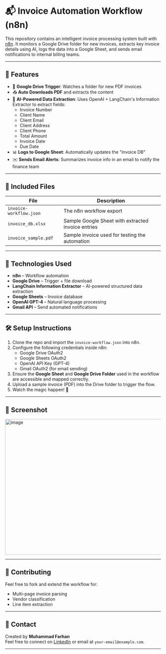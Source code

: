 # 📬 Invoice Automation Workflow (n8n)

This repository contains an intelligent invoice processing system built with [n8n](https://n8n.io/). It monitors a Google Drive folder for new invoices, extracts key invoice details using AI, logs the data into a Google Sheet, and sends email notifications to internal billing teams.

---

## 🚀 Features

- 🔁 **Google Drive Trigger**: Watches a folder for new PDF invoices
- 📥 **Auto Downloads PDF** and extracts the content
- 🧠 **AI-Powered Data Extraction**: Uses OpenAI + LangChain's Information Extractor to extract fields:
  - Invoice Number
  - Client Name
  - Client Email
  - Client Address
  - Client Phone
  - Total Amount
  - Invoice Date
  - Due Date
- 📊 **Logs to Google Sheet**: Automatically updates the "Invoice DB"
- ✉️ **Sends Email Alerts**: Summarizes invoice info in an email to notify the finance team

---

## 📂 Included Files

| File | Description |
|------|-------------|
| `invoice-workflow.json` | The n8n workflow export |
| `invoice_db.xlsx` | Sample Google Sheet with extracted invoice entries |
| `invoice_sample.pdf` | Sample invoice used for testing the automation |

---

## 🧠 Technologies Used

- **n8n** – Workflow automation
- **Google Drive** – Trigger + file download
- **LangChain Information Extractor** – AI-powered structured data extraction
- **Google Sheets** – Invoice database
- **OpenAI GPT-4** – Natural language processing
- **Gmail API** – Send automated notifications

---

## 🛠️ Setup Instructions

1. Clone the repo and import the `invoice-workflow.json` into n8n.
2. Configure the following credentials inside n8n:
   - Google Drive OAuth2
   - Google Sheets OAuth2
   - OpenAI API Key (GPT-4)
   - Gmail OAuth2 (for email sending)
3. Ensure the **Google Sheet** and **Google Drive Folder** used in the workflow are accessible and mapped correctly.
4. Upload a sample invoice (PDF) into the Drive folder to trigger the flow.
5. Watch the magic happen! 🎉

---

## 📸 Screenshot

<img width="1739" height="439" alt="image" src="https://github.com/user-attachments/assets/d0ac08f5-4dce-4500-a622-db744fd20a6d" />


---

## 🤝 Contributing

Feel free to fork and extend the workflow for:
- Multi-page invoice parsing
- Vendor classification
- Line item extraction

---

## 📩 Contact

Created by **Muhammad Farhan**  
Feel free to connect on [LinkedIn](https://www.linkedin.com/in/your-profile) or email at `your-email@example.com`.

---

